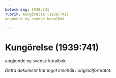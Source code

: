 ```yaml
---
beteckning: 1939:741
rubrik: Kungörelse (1939:741)
angående ny svensk koralbok

---
```

# Kungörelse (1939:741)
angående ny svensk koralbok

*Detta dokument har inget innehåll i originalformatet.*